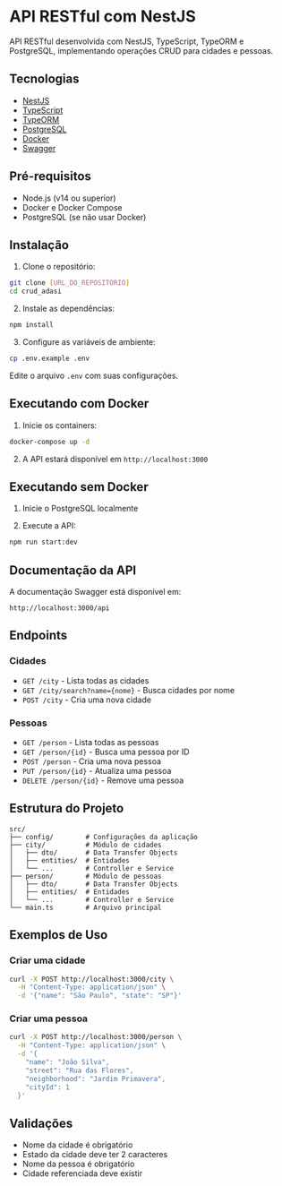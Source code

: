 # API RESTful com NestJS

API RESTful desenvolvida com NestJS, TypeScript, TypeORM e PostgreSQL, implementando operações CRUD para cidades e pessoas.

## Tecnologias

- [NestJS](https://nestjs.com/)
- [TypeScript](https://www.typescriptlang.org/)
- [TypeORM](https://typeorm.io/)
- [PostgreSQL](https://www.postgresql.org/)
- [Docker](https://www.docker.com/)
- [Swagger](https://swagger.io/)

## Pré-requisitos

- Node.js (v14 ou superior)
- Docker e Docker Compose
- PostgreSQL (se não usar Docker)

## Instalação

1. Clone o repositório:
```bash
git clone [URL_DO_REPOSITÓRIO]
cd crud_adasi
```

2. Instale as dependências:
```bash
npm install
```

3. Configure as variáveis de ambiente:
```bash
cp .env.example .env
```
Edite o arquivo `.env` com suas configurações.

## Executando com Docker

1. Inicie os containers:
```bash
docker-compose up -d
```

2. A API estará disponível em `http://localhost:3000`

## Executando sem Docker

1. Inicie o PostgreSQL localmente

2. Execute a API:
```bash
npm run start:dev
```

## Documentação da API

A documentação Swagger está disponível em:
```
http://localhost:3000/api
```

## Endpoints

### Cidades

- `GET /city` - Lista todas as cidades
- `GET /city/search?name={nome}` - Busca cidades por nome
- `POST /city` - Cria uma nova cidade

### Pessoas

- `GET /person` - Lista todas as pessoas
- `GET /person/{id}` - Busca uma pessoa por ID
- `POST /person` - Cria uma nova pessoa
- `PUT /person/{id}` - Atualiza uma pessoa
- `DELETE /person/{id}` - Remove uma pessoa

## Estrutura do Projeto

```
src/
├── config/        # Configurações da aplicação
├── city/          # Módulo de cidades
│   ├── dto/       # Data Transfer Objects
│   ├── entities/  # Entidades
│   └── ...        # Controller e Service
├── person/        # Módulo de pessoas
│   ├── dto/       # Data Transfer Objects
│   ├── entities/  # Entidades
│   └── ...        # Controller e Service
└── main.ts        # Arquivo principal
```


## Exemplos de Uso

### Criar uma cidade
```bash
curl -X POST http://localhost:3000/city \
  -H "Content-Type: application/json" \
  -d '{"name": "São Paulo", "state": "SP"}'
```

### Criar uma pessoa
```bash
curl -X POST http://localhost:3000/person \
  -H "Content-Type: application/json" \
  -d '{
    "name": "João Silva",
    "street": "Rua das Flores",
    "neighborhood": "Jardim Primavera",
    "cityId": 1
  }'
```

## Validações

- Nome da cidade é obrigatório
- Estado da cidade deve ter 2 caracteres
- Nome da pessoa é obrigatório
- Cidade referenciada deve existir


